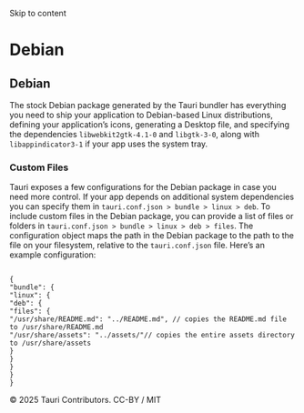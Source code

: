 Skip to content
# Debian
## Debian
The stock Debian package generated by the Tauri bundler has everything you need to ship your application to Debian-based Linux distributions, defining your application’s icons, generating a Desktop file, and specifying the dependencies `libwebkit2gtk-4.1-0` and `libgtk-3-0`, along with `libappindicator3-1` if your app uses the system tray.
### Custom Files
Tauri exposes a few configurations for the Debian package in case you need more control.
If your app depends on additional system dependencies you can specify them in `tauri.conf.json > bundle > linux > deb`.
To include custom files in the Debian package, you can provide a list of files or folders in `tauri.conf.json > bundle > linux > deb > files`. The configuration object maps the path in the Debian package to the path to the file on your filesystem, relative to the `tauri.conf.json` file. Here’s an example configuration:
```

{
"bundle": {
"linux": {
"deb": {
"files": {
"/usr/share/README.md": "../README.md", // copies the README.md file to /usr/share/README.md
"/usr/share/assets": "../assets/"// copies the entire assets directory to /usr/share/assets
}
}
}
}
}

```

© 2025 Tauri Contributors. CC-BY / MIT
